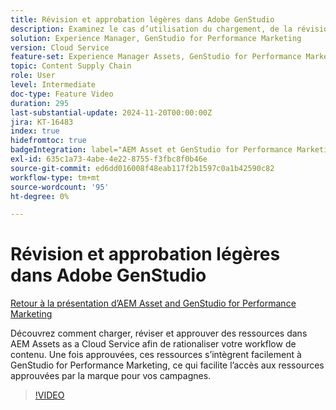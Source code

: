 ```yaml
---
title: Révision et approbation légères dans Adobe GenStudio
description: Examinez le cas d’utilisation du chargement, de la révision et de l’approbation de ressources dans AEM Assets pour les rendre disponibles pour utilisation dans GenStudio for Performance Marketing.
solution: Experience Manager, GenStudio for Performance Marketing
version: Cloud Service
feature-set: Experience Manager Assets, GenStudio for Performance Marketing
topic: Content Supply Chain
role: User
level: Intermediate
doc-type: Feature Video
duration: 295
last-substantial-update: 2024-11-20T00:00:00Z
jira: KT-16483
index: true
hidefromtoc: true
badgeIntegration: label="AEM Asset et GenStudio for Performance Marketing" type="positive"
exl-id: 635c1a73-4abe-4e22-8755-f3fbc8f0b46e
source-git-commit: ed6dd016008f48eab117f2b1597c0a1b42590c82
workflow-type: tm+mt
source-wordcount: '95'
ht-degree: 0%

---
```


# Révision et approbation légères dans Adobe GenStudio

[Retour à la présentation d’AEM Asset and GenStudio for Performance Marketing](./overview.md)

Découvrez comment charger, réviser et approuver des ressources dans AEM Assets as a Cloud Service afin de rationaliser votre workflow de contenu. Une fois approuvées, ces ressources s’intègrent facilement à GenStudio for Performance Marketing, ce qui facilite l’accès aux ressources approuvées par la marque pour vos campagnes.

>[!VIDEO](https://video.tv.adobe.com/v/3439265/?learn=on)
